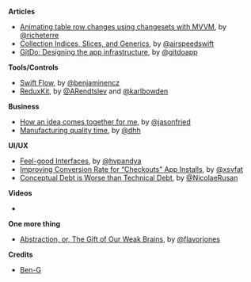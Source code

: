 **Articles**

* [Animating table row changes using changesets with MVVM](http://www.martinrichter.net/blog/2015/12/30/animating-table-row-changes-using-changesets-with-mvvm/), by [@richeterre](https://twitter.com/richeterre)
* [Collection Indices, Slices, and Generics](http://airspeedvelocity.net/2015/12/28/collection-indices-slices-and-generics/), by [@airspeedswift](https://twitter.com/airspeedswift)
* [GitDo: Designing the app infrastructure](https://medium.com/@gitdoapp/gitdo-designing-the-app-infrastructure-3b7710c0fd81#.v09ptshlw), by [@gitdoapp](https://twitter.com/gitdoapp)

**Tools/Controls**

* [Swift Flow](https://github.com/swift-flow/swift-flow), by [@benjaminencz](https://twitter.com/benjaminencz)
* [ReduxKit](https://github.com/reduxkit/reduxkit), by [@ARendtslev](https://twitter.com/ARendtslev) and [@karlbowden](https://twitter.com/karlbowden)

**Business**

* [How an idea comes together for me](https://m.signalvnoise.com/how-an-idea-comes-together-for-me-77aafef038e0#.7tw3ms9t8), by [@jasonfried](https://twitter.com/jasonfried)
* [Manufacturing quality time](https://m.signalvnoise.com/manufacturing-quality-time-fe043fa7b7a1#.9j5ktkfe7), by [@dhh](https://twitter.com/dhh)


**UI/UX**

* [Feel-good Interfaces](https://medium.com/moments/feel-good-interfaces-9c4b9590b80d#.dtlg1025d), by [@hvpandya](https://twitter.com/hvpandya)
* [Improving Conversion Rate for “Checkouts” App Installs](https://medium.com/@xsvfat/improving-conversion-rate-for-checkouts-app-download-9b1e2c3d1723#.758xp2k3j), by [@xsvfat](https://twitter.com/xsvfat)
* [Conceptual Debt is Worse than Technical Debt](https://medium.com/@nicolaerusan/conceptual-debt-is-worse-than-technical-debt-5b65a910fd46#.gfxax755w), by [@NicolaeRusan](https://twitter.com/NicolaeRusan)


**Videos**

* 

**One more thing**

* [Abstraction, or, The Gift of Our Weak Brains](http://engineering.pivotal.io/post/abstraction-or-the-gift-of-our-weak-brains/), by [@flavorjones](https://twitter.com/flavorjones)

**Credits**

* [Ben-G](https://github.com/ben-g)
